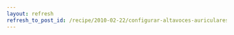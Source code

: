 ```yaml
---
layout: refresh
refresh_to_post_id: /recipe/2010-02-22/configurar-altavoces-auriculares-bluetooth-en-gnu-linux.html
---
```

